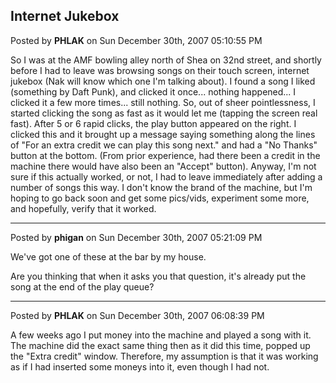 ## Internet Jukebox
Posted by **PHLAK** on Sun December 30th, 2007 05:10:55 PM

So I was at the AMF bowling alley north of Shea on 32nd street, and shortly before I had to leave was browsing songs on their touch screen, internet jukebox (Nak will know which one I'm talking about).  I found a song I liked (something by Daft Punk), and clicked it once... nothing happened... I clicked it a few more times... still nothing.  So, out of sheer pointlessness, I started clicking the song as fast as it would let me (tapping the screen real fast).  After 5 or 6 rapid clicks, the play button appeared on the right.  I clicked this and it brought up a message saying something along the lines of "For an extra credit we can play this song next." and had a "No Thanks" button at the bottom.  (From prior experience, had there been a credit in the machine there would have also been an "Accept" button).  Anyway, I'm not sure if this actually worked, or not, I had to leave immediately after adding a number of songs this way.  I don't know the brand of the machine, but I'm hoping to go back soon and get some pics/vids, experiment some more, and hopefully, verify that it worked.

--------------------------------------------------------------------------------

Posted by **phigan** on Sun December 30th, 2007 05:21:09 PM

We've got one of these at the bar by my house.

Are you thinking that when it asks you that question, it's already put the song at the end of the play queue?

--------------------------------------------------------------------------------

Posted by **PHLAK** on Sun December 30th, 2007 06:08:39 PM

A few weeks ago I put money into the machine and played a song with it.  The machine did the exact same thing then as it did this time, popped up the "Extra credit" window.  Therefore, my assumption is that it was working as if I had inserted some moneys into it, even though I had not.

